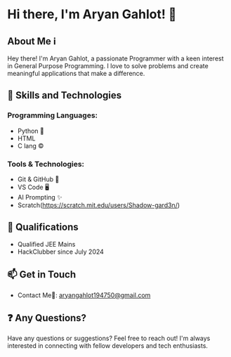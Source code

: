 # Hi there, I'm Aryan Gahlot! 👋

## About Me ℹ️

Hey there! I'm Aryan Gahlot, a passionate Programmer with a keen interest in General Purpose Programming. I love to solve problems and create meaningful applications that make a difference.

## 🚀 Skills and Technologies

### Programming Languages:
- Python 🐍
- HTML
- C lang ©

### Tools & Technologies:
- Git & GitHub 🌱
- VS Code 🖥️
- AI Prompting ✨
- Scratch(https://scratch.mit.edu/users/Shadow-gard3n/)

## 📜 Qualifications

- Qualified JEE Mains
- HackClubber since July 2024 

## 📫 Get in Touch

- Contact Me🤙: aryangahlot194750@gmail.com

## ❓ Any Questions?

Have any questions or suggestions? Feel free to reach out! I'm always interested in connecting with fellow developers and tech enthusiasts.

